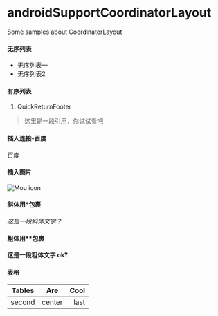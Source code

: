 # androidSupportCoordinatorLayout
Some samples about CoordinatorLayout

#### 无序列表
* 无序列表一
* 无序列表2

#### 有序列表
1. QuickReturnFooter

> 这里是一段引用，你试试看吧

#### 插入连接-百度
[百度](http://baidu.com)

#### 插入图片
![Mou icon](http://mouapp.com/Mou_128.png)

#### 斜体用*包裹
*这是一段斜体文字？*

#### 粗体用**包裹
**这是一段粗体文字 ok?**

#### 表格
|Tables  |Are   |Cool   |
|--------|  :------: | ------: |
|  second  |  center | last |
